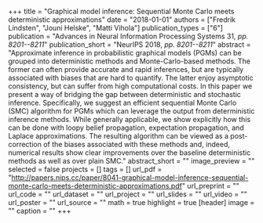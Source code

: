 +++
title = "Graphical model inference: Sequential Monte Carlo meets deterministic approximations"
date = "2018-01-01"
authors = ["Fredrik Lindsten", "Jouni Helske", "Matti Vihola"]
publication_types = ["6"]
publication = "Advances in Neural Information Processing Systems 31, _pp. 8201--8211_"
publication_short = "NeurIPS 2018, _pp. 8201--8211_"
abstract = "Approximate inference in probabilistic graphical models (PGMs) can be grouped into deterministic methods and Monte-Carlo-based methods. The former can often provide accurate and rapid inferences, but are typically associated with biases that are hard to quantify. The latter enjoy asymptotic consistency, but can suffer from high computational costs. In this paper we present a way of bridging the gap between deterministic and stochastic inference. Specifically, we suggest an efficient sequential Monte Carlo (SMC) algorithm for PGMs which can leverage the output from deterministic inference methods. While generally applicable, we show explicitly how this can be done with loopy belief propagation, expectation propagation, and Laplace approximations. The resulting algorithm can be viewed as a post-correction of the biases associated with these methods and, indeed, numerical results show clear improvements over the baseline deterministic methods as well as over plain SMC."
abstract_short = ""
image_preview = ""
selected = false
projects = []
tags = []
url_pdf = "http://papers.nips.cc/paper/8041-graphical-model-inference-sequential-monte-carlo-meets-deterministic-approximations.pdf"
url_preprint = ""
url_code = ""
url_dataset = ""
url_project = ""
url_slides = ""
url_video = ""
url_poster = ""
url_source = ""
math = true
highlight = true
[header]
image = ""
caption = ""
+++
